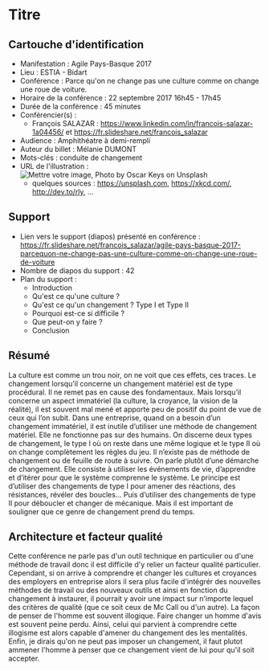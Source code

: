 # Titre

## Cartouche d'identification

 - Manifestation : Agile Pays-Basque 2017
 - Lieu : ESTIA - Bidart
 - Conférence : Parce qu'on ne change pas une culture comme on change une roue de voiture.
 - Horaire de la conférence : 22 septembre 2017 16h45 - 17h45
 - Durée de la conférence : 45 minutes
 - Conférencier(s) :
   - François SALAZAR : https://www.linkedin.com/in/francois-salazar-1a04456/ et https://fr.slideshare.net/francois_salazar
 - Audience : Amphithéatre à demi-rempli
 - Auteur du billet : Mélanie DUMONT
 - Mots-clés : conduite de changement
 - URL de l'illustration : ![Mettre votre image, Photo by Oscar Keys on Unsplash](oscar-keys-58399-unsplash.jpg)
   - quelques sources : https://unsplash.com, https://xkcd.com/, http://dev.to/rly, ...

## Support
 * Lien vers le support (diapos) présenté en conférence : https://fr.slideshare.net/francois_salazar/agile-pays-basque-2017-parcequon-ne-change-pas-une-culture-comme-on-change-une-roue-de-voiture
 * Nombre de diapos du support : 42
 * Plan du support : 
   * Introduction
   * Qu'est ce qu'une culture ?
   * Qu'est ce qu'un changement ?
    Type I et Type II
   * Pourquoi est-ce si difficile ?
   * Que peut-on y faire ?
   * Conclusion

## Résumé
La culture est comme un trou noir, on ne voit que ces effets, ces traces. 
Le changement lorsqu’il concerne un changement matériel est de type procédural. Il ne remet pas en cause des fondamentaux. Mais lorsqu’il concerne un aspect immatériel (la culture, la croyance, la vision de la réalité), il est souvent mal mené et apporte peu de positif du point de vue de ceux qui l’on subit.
Dans une entreprise, quand on a besoin d’un changement immatériel, il est inutile d’utiliser une méthode de changement matériel. Elle ne fonctionne pas sur des humains. 
On discerne deux types de changement, le type I où on reste dans une même logique et le type II où on change complètement les règles du jeu. 
Il n’existe pas de méthode de changement ou de feuille de route à suivre. On parle plutôt d’une démarche de changement. Elle consiste à utiliser les événements de vie, d’apprendre et d’itérer pour que le système comprenne le système. Le principe est d’utiliser des changements de type I pour amener des réactions, des résistances, révéler des boucles... Puis d’utiliser des changements de type II pour déboucler et changer de mécanique. Mais il est important de souligner que ce genre de changement prend du temps.

## Architecture et facteur qualité
Cette conférence ne parle pas d'un outil technique en particulier ou d'une méthode de travail donc il est difficile d'y relier un facteur qualité particulier. 
Cependant, si on arrive à comprendre et changer les cultures et croyances des employers en entreprise alors il sera plus facile d'intégrér des nouvelles méthodes de travail ou des nouveaux outils et ainsi en fonction du changement à instaurer, il pourrait y avoir une impact sur n'importe lequel des critères de qualité (que ce soit ceux de Mc Call ou d'un autre).
La façon de penser de l'homme est souvent illogique. Faire changer un homme d'avis est souvent peine perdu. Ainsi, celui qui parvient à comprendre cette illogisme est alors capable d'amener du changement des les mentalités. Enfin, je dirais qu'on ne peut pas imposer un changement, il faut plutot ammener l'homme à penser que ce changement vient de lui pour qu'il soit accepter.
